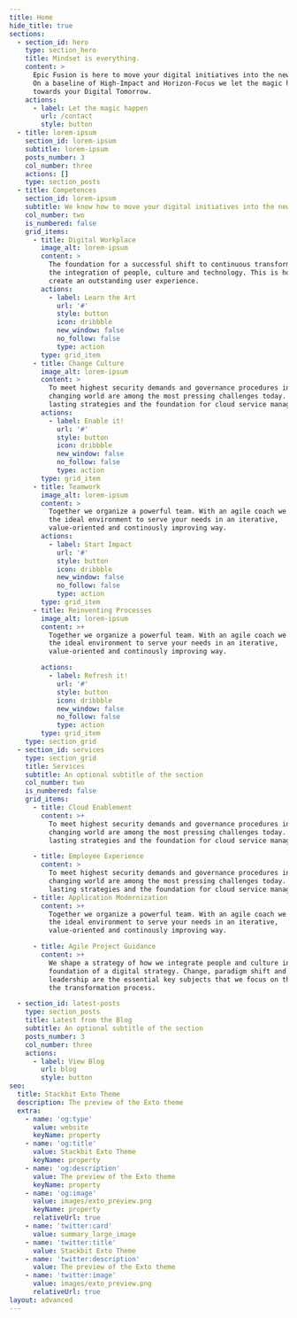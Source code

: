 ```yaml
---
title: Home
hide_title: true
sections:
  - section_id: hero
    type: section_hero
    title: Mindset is everything.
    content: >
      Epic Fusion is here to move your digital initiatives into the new reality.
      On a baseline of High-Impact and Horizon-Focus we let the magic happen 
      towards your Digital Tomorrow.
    actions:
      - label: Let the magic happen
        url: /contact
        style: button
  - title: lorem-ipsum
    section_id: lorem-ipsum
    subtitle: lorem-ipsum
    posts_number: 3
    col_number: three
    actions: []
    type: section_posts
  - title: Competences
    section_id: lorem-ipsum
    subtitle: We know how to move your digital initiatives into the new reality.
    col_number: two
    is_numbered: false
    grid_items:
      - title: Digital Workplace
        image_alt: lorem-ipsum
        content: >
          The foundation for a successful shift to continuous transformation is
          the integration of people, culture and technology. This is how we
          create an outstanding user experience.
        actions:
          - label: Learn the Art
            url: '#'
            style: button
            icon: dribbble
            new_window: false
            no_follow: false
            type: action
        type: grid_item
      - title: Change Culture
        image_alt: lorem-ipsum
        content: >
          To meet highest security demands and governance procedures in a daily
          changing world are among the most pressing challenges today. We build
          lasting strategies and the foundation for cloud service management.
        actions:
          - label: Enable it!
            url: '#'
            style: button
            icon: dribbble
            new_window: false
            no_follow: false
            type: action
        type: grid_item
      - title: Teamwork
        image_alt: lorem-ipsum
        content: >
          Together we organize a powerful team. With an agile coach we establish
          the ideal environment to serve your needs in an iterative,
          value-oriented and continously improving way.
        actions:
          - label: Start Impact
            url: '#'
            style: button
            icon: dribbble
            new_window: false
            no_follow: false
            type: action
        type: grid_item
      - title: Reinventing Processes
        image_alt: lorem-ipsum
        content: >+
          Together we organize a powerful team. With an agile coach we establish
          the ideal environment to serve your needs in an iterative,
          value-oriented and continously improving way.

        actions:
          - label: Refresh it!
            url: '#'
            style: button
            icon: dribbble
            new_window: false
            no_follow: false
            type: action
        type: grid_item
    type: section_grid
  - section_id: services
    type: section_grid
    title: Services
    subtitle: An optional subtitle of the section
    col_number: two
    is_numbered: false
    grid_items:
      - title: Cloud Enablement
        content: >+
          To meet highest security demands and governance procedures in a daily
          changing world are among the most pressing challenges today. We build
          lasting strategies and the foundation for cloud service management.

      - title: Employee Experience
        content: >
          To meet highest security demands and governance procedures in a daily
          changing world are among the most pressing challenges today. We build
          lasting strategies and the foundation for cloud service management.
      - title: Application Modernization
        content: >+
          Together we organize a powerful team. With an agile coach we establish
          the ideal environment to serve your needs in an iterative,
          value-oriented and continously improving way.

      - title: Agile Project Guidance
        content: >+
          We shape a strategy of how we integrate people and culture into the
          foundation of a digital strategy. Change, paradigm shift and
          leadership are the essential key subjects that we focus on throughout
          the transformation process.

  - section_id: latest-posts
    type: section_posts
    title: Latest from the Blog
    subtitle: An optional subtitle of the section
    posts_number: 3
    col_number: three
    actions:
      - label: View Blog
        url: blog
        style: button
seo:
  title: Stackbit Exto Theme
  description: The preview of the Exto theme
  extra:
    - name: 'og:type'
      value: website
      keyName: property
    - name: 'og:title'
      value: Stackbit Exto Theme
      keyName: property
    - name: 'og:description'
      value: The preview of the Exto theme
      keyName: property
    - name: 'og:image'
      value: images/exto_preview.png
      keyName: property
      relativeUrl: true
    - name: 'twitter:card'
      value: summary_large_image
    - name: 'twitter:title'
      value: Stackbit Exto Theme
    - name: 'twitter:description'
      value: The preview of the Exto theme
    - name: 'twitter:image'
      value: images/exto_preview.png
      relativeUrl: true
layout: advanced
---
```

